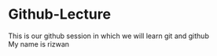 # Github-Lecture
This is our github session in which we will learn git and github <br/>
My name is rizwan
